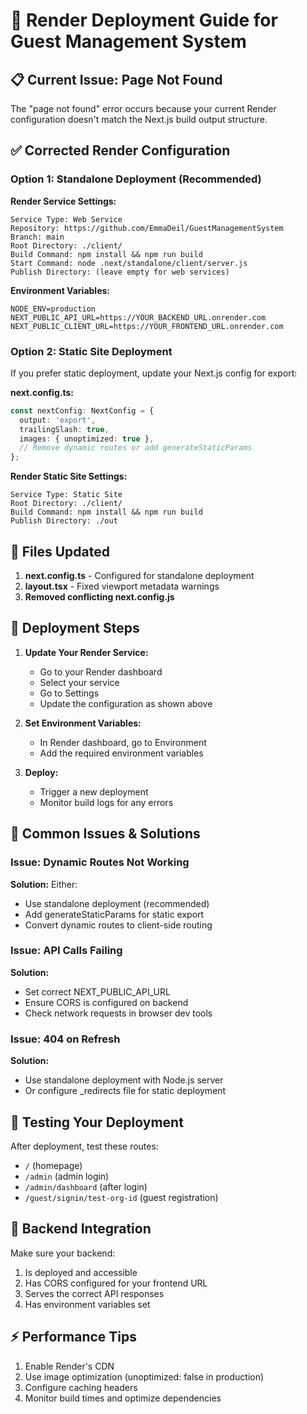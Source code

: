 # 🚀 Render Deployment Guide for Guest Management System

## 📋 **Current Issue: Page Not Found**

The "page not found" error occurs because your current Render configuration doesn't match the Next.js build output structure.

## ✅ **Corrected Render Configuration**

### **Option 1: Standalone Deployment (Recommended)**

**Render Service Settings:**
```
Service Type: Web Service
Repository: https://github.com/EmmaDeil/GuestManagementSystem
Branch: main
Root Directory: ./client/
Build Command: npm install && npm run build
Start Command: node .next/standalone/client/server.js
Publish Directory: (leave empty for web services)
```

**Environment Variables:**
```
NODE_ENV=production
NEXT_PUBLIC_API_URL=https://YOUR_BACKEND_URL.onrender.com
NEXT_PUBLIC_CLIENT_URL=https://YOUR_FRONTEND_URL.onrender.com
```

### **Option 2: Static Site Deployment**

If you prefer static deployment, update your Next.js config for export:

**next.config.ts:**
```typescript
const nextConfig: NextConfig = {
  output: 'export',
  trailingSlash: true,
  images: { unoptimized: true },
  // Remove dynamic routes or add generateStaticParams
};
```

**Render Static Site Settings:**
```
Service Type: Static Site
Root Directory: ./client/
Build Command: npm install && npm run build
Publish Directory: ./out
```

## 🔧 **Files Updated**

1. **next.config.ts** - Configured for standalone deployment
2. **layout.tsx** - Fixed viewport metadata warnings
3. **Removed conflicting next.config.js**

## 🚦 **Deployment Steps**

1. **Update Your Render Service:**
   - Go to your Render dashboard
   - Select your service
   - Go to Settings
   - Update the configuration as shown above

2. **Set Environment Variables:**
   - In Render dashboard, go to Environment
   - Add the required environment variables

3. **Deploy:**
   - Trigger a new deployment
   - Monitor build logs for any errors

## 🐛 **Common Issues & Solutions**

### Issue: Dynamic Routes Not Working
**Solution:** Either:
- Use standalone deployment (recommended)
- Add generateStaticParams for static export
- Convert dynamic routes to client-side routing

### Issue: API Calls Failing
**Solution:** 
- Set correct NEXT_PUBLIC_API_URL
- Ensure CORS is configured on backend
- Check network requests in browser dev tools

### Issue: 404 on Refresh
**Solution:**
- Use standalone deployment with Node.js server
- Or configure _redirects file for static deployment

## 📱 **Testing Your Deployment**

After deployment, test these routes:
- `/` (homepage)
- `/admin` (admin login)
- `/admin/dashboard` (after login)
- `/guest/signin/test-org-id` (guest registration)

## 🔗 **Backend Integration**

Make sure your backend:
1. Is deployed and accessible
2. Has CORS configured for your frontend URL
3. Serves the correct API responses
4. Has environment variables set

## ⚡ **Performance Tips**

1. Enable Render's CDN
2. Use image optimization (unoptimized: false in production)
3. Configure caching headers
4. Monitor build times and optimize dependencies